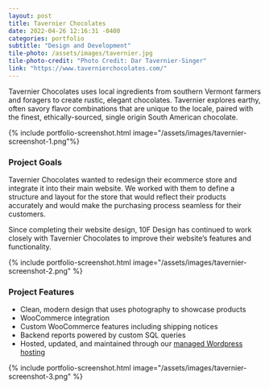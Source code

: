 ```yaml
---
layout: post
title: Tavernier Chocolates
date: 2022-04-26 12:16:31 -0400
categories: portfolio
subtitle: "Design and Development"
tile-photo: /assets/images/tavernier.jpg
tile-photo-credit: "Photo Credit: Dar Tavernier-Singer"
link: "https://www.tavernierchocolates.com/"
---
```


Tavernier Chocolates uses local ingredients from southern Vermont farmers and foragers to create rustic, elegant chocolates. Tavernier explores earthy, often savory flavor combinations that are unique to the locale, paired with the finest, ethically-sourced, single origin South American chocolate.

{% include portfolio-screenshot.html image="/assets/images/tavernier-screenshot-1.png"%}

### Project Goals

Tavernier Chocolates wanted to redesign their ecommerce store and integrate it into their main website. We worked with them to define a structure and layout for the store that would reflect their products accurately and would make the purchasing process seamless for their customers.

Since completing their website design, 10F Design has continued to work closely with Tavernier Chocolates to improve their website’s features and functionality. 

{% include portfolio-screenshot.html image="/assets/images/tavernier-screenshot-2.png" %}

### Project Features
- Clean, modern design that uses photography to showcase products
- WooCommerce integration
- Custom WooCommerce features including shipping notices
- Backend reports powered by custom SQL queries
- Hosted, updated, and maintained through our [managed Wordpress hosting](#)

{% include portfolio-screenshot.html image="/assets/images/tavernier-screenshot-3.png" %}
